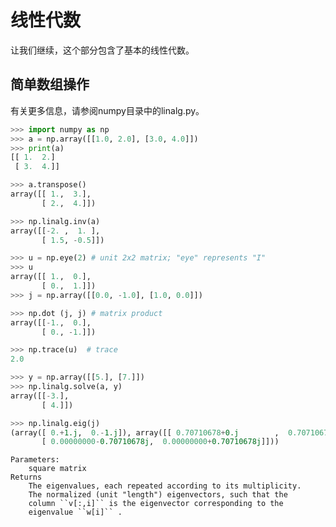 <title>numpy线性代数 - <%-__DOC_NAME__ %></title>
<meta name="keywords" content="numpy线性代数" />

# 线性代数

让我们继续，这个部分包含了基本的线性代数。

## 简单数组操作

有关更多信息，请参阅numpy目录中的linalg.py。

```python
>>> import numpy as np
>>> a = np.array([[1.0, 2.0], [3.0, 4.0]])
>>> print(a)
[[ 1.  2.]
 [ 3.  4.]]

>>> a.transpose()
array([[ 1.,  3.],
       [ 2.,  4.]])

>>> np.linalg.inv(a)
array([[-2. ,  1. ],
       [ 1.5, -0.5]])

>>> u = np.eye(2) # unit 2x2 matrix; "eye" represents "I"
>>> u
array([[ 1.,  0.],
       [ 0.,  1.]])
>>> j = np.array([[0.0, -1.0], [1.0, 0.0]])

>>> np.dot (j, j) # matrix product
array([[-1.,  0.],
       [ 0., -1.]])

>>> np.trace(u)  # trace
2.0

>>> y = np.array([[5.], [7.]])
>>> np.linalg.solve(a, y)
array([[-3.],
       [ 4.]])

>>> np.linalg.eig(j)
(array([ 0.+1.j,  0.-1.j]), array([[ 0.70710678+0.j        ,  0.70710678-0.j        ],
       [ 0.00000000-0.70710678j,  0.00000000+0.70710678j]]))
```

```
Parameters:
    square matrix
Returns
    The eigenvalues, each repeated according to its multiplicity.
    The normalized (unit "length") eigenvectors, such that the
    column ``v[:,i]`` is the eigenvector corresponding to the
    eigenvalue ``w[i]`` .
```